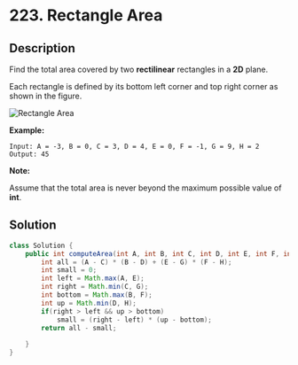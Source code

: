 # 223. Rectangle Area

## Description

Find the total area covered by two **rectilinear** rectangles in a **2D** plane.

Each rectangle is defined by its bottom left corner and top right corner as shown in the figure.

![Rectangle Area](https://leetcode.com/static/images/problemset/rectangle_area.png)

**Example:**

```
Input: A = -3, B = 0, C = 3, D = 4, E = 0, F = -1, G = 9, H = 2
Output: 45
```

**Note:**

Assume that the total area is never beyond the maximum possible value of **int**.

## Solution

```java
class Solution {
    public int computeArea(int A, int B, int C, int D, int E, int F, int G, int H) {
        int all = (A - C) * (B - D) + (E - G) * (F - H);
        int small = 0;
        int left = Math.max(A, E);
        int right = Math.min(C, G);
        int bottom = Math.max(B, F);
        int up = Math.min(D, H);
        if(right > left && up > bottom) 
            small = (right - left) * (up - bottom);
        return all - small;
        
    }
}
```

